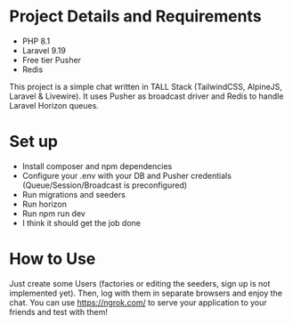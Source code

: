 # Project Details and Requirements
- PHP 8.1
- Laravel 9.19
- Free tier Pusher
- Redis

This project is a simple chat written in TALL Stack (TailwindCSS, AlpineJS, Laravel & Livewire). It uses Pusher as broadcast driver and Redis to handle Laravel Horizon queues.

# Set up
- Install composer and npm dependencies
- Configure your .env with your DB and Pusher credentials (Queue/Session/Broadcast is preconfigured)
- Run migrations and seeders
- Run horizon
- Run npm run dev
- I think it should get the job done

# How to Use
Just create some Users (factories or editing the seeders, sign up is not implemented yet). Then, log with them in separate browsers and enjoy the chat.
You can use https://ngrok.com/ to serve your application to your friends and test with them!

